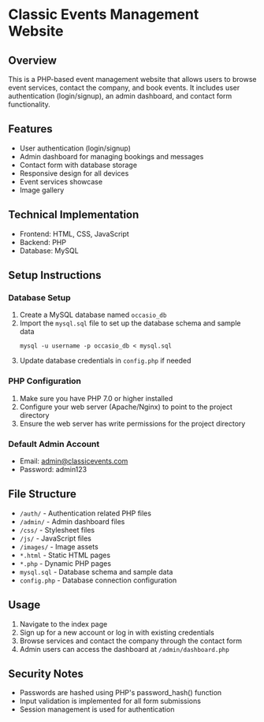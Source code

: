 # Classic Events Management Website

## Overview
This is a PHP-based event management website that allows users to browse event services, contact the company, and book events. It includes user authentication (login/signup), an admin dashboard, and contact form functionality.

## Features
- User authentication (login/signup)
- Admin dashboard for managing bookings and messages
- Contact form with database storage
- Responsive design for all devices
- Event services showcase
- Image gallery

## Technical Implementation
- Frontend: HTML, CSS, JavaScript
- Backend: PHP
- Database: MySQL

## Setup Instructions

### Database Setup
1. Create a MySQL database named `occasio_db`
2. Import the `mysql.sql` file to set up the database schema and sample data
   ```
   mysql -u username -p occasio_db < mysql.sql
   ```
3. Update database credentials in `config.php` if needed

### PHP Configuration
1. Make sure you have PHP 7.0 or higher installed
2. Configure your web server (Apache/Nginx) to point to the project directory
3. Ensure the web server has write permissions for the project directory

### Default Admin Account
- Email: admin@classicevents.com
- Password: admin123

## File Structure
- `/auth/` - Authentication related PHP files
- `/admin/` - Admin dashboard files
- `/css/` - Stylesheet files
- `/js/` - JavaScript files
- `/images/` - Image assets
- `*.html` - Static HTML pages
- `*.php` - Dynamic PHP pages
- `mysql.sql` - Database schema and sample data
- `config.php` - Database connection configuration

## Usage
1. Navigate to the index page
2. Sign up for a new account or log in with existing credentials
3. Browse services and contact the company through the contact form
4. Admin users can access the dashboard at `/admin/dashboard.php`

## Security Notes
- Passwords are hashed using PHP's password_hash() function
- Input validation is implemented for all form submissions
- Session management is used for authentication